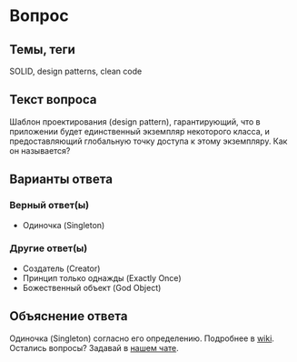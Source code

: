 # Вопрос

## Темы, теги

SOLID, design patterns, clean code

## Текст вопроса

Шаблон проектирования (design pattern), гарантирующий, что в приложении будет единственный экземпляр некоторого класса, и предоставляющий глобальную точку доступа к этому экземпляру. Как он называется?

## Варианты ответа

### Верный ответ(ы)

* Одиночка (Singleton)

### Другие ответ(ы)

* Создатель (Creator)
* Принцип только однажды (Exactly Once)
* Божественный объект (God Object)

## Объяснение ответа

Одиночка (Singleton) согласно его определению. Подробнее в [wiki](https://technical-excellence.ru/wiki/DesignPatterns). Остались вопросы? Задавай в [нашем чате](https://t.me/technicalexcellenceru).
